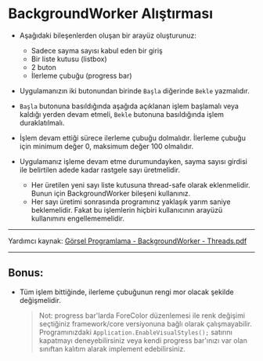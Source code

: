 # BackgroundWorker Alıştırması

- Aşağıdaki bileşenlerden oluşan bir arayüz oluşturunuz:
  - Sadece sayma sayısı kabul eden bir giriş
  - Bir liste kutusu (listbox)
  - 2 buton
  - İlerleme çubuğu (progress bar)

- Uygulamanızın iki butonundan birinde `Başla` diğerinde `Bekle` yazmalıdır.
- `Başla` butonuna basıldığında aşağıda açıklanan işlem başlamalı veya kaldığı yerden devam etmeli, `Bekle` butonuna basıldığında işlem duraklatılmalı.
- İşlem devam ettiği sürece ilerleme çubuğu dolmalıdır. İlerleme çubuğu için minimum değer 0, maksimum değer 100 olmalıdır.

- Uygulamanız işleme devam etme durumundayken, sayma sayısı girdisi ile belirtilen adede kadar rastgele sayı üretmelidir.
  - Her üretilen yeni sayı liste kutusuna thread-safe olarak eklenmelidir. Bunun için BackgroundWorker bileşeni kullanınız.
  - Her sayı üretimi sonrasında programınız yaklaşık yarım saniye beklemelidir. Fakat bu işlemlerin hiçbiri kullanıcının arayüzü kullanımını engellememelidir.

---

Yardımcı kaynak: [Görsel Programlama - BackgroundWorker - Threads.pdf](Görsel%20Programlama%20-%20BackgroundWorker%20-%20Threads.pdf)

---

  ## Bonus:
  - Tüm işlem bittiğinde, ilerleme çubuğunun rengi mor olacak şekilde değişmelidir.
    > Not: progress bar'larda ForeColor düzenlemesi ile renk değişimi seçtiğiniz framework/core versiyonuna bağlı olarak çalışmayabilir.
    > Programınızdaki `Application.EnableVisualStyles();` satırını kapatmayı deneyebilirsiniz veya kendi progress bar'ınızı var olan sınıftan kalıtım alarak implement edebilirsiniz.

